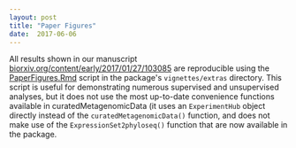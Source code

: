 ```yaml
---
layout: post
title: "Paper Figures"
date:  2017-06-06
---
```


All results shown in our manuscript [biorxiv.org/content/early/2017/01/27/103085](biorxiv.org/content/early/2017/01/27/103085) are reproducible using the [PaperFigures.Rmd](https://github.com/waldronlab/curatedMetagenomicData/tree/master/vignettes/extras) script in the package's `vignettes/extras` directory. This script is useful for demonstrating numerous supervised and unsupervised analyses, but it does not use the most up-to-date convenience functions available in curatedMetagenomicData (it uses an `ExperimentHub` object directly instead of the `curatedMetagenomicData()` function, and does not make use of the `ExpressionSet2phyloseq()` function that are now available in the package.
